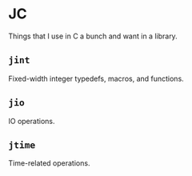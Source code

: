 # JC

Things that I use in C a bunch and want in a library.

## `jint`

Fixed-width integer typedefs, macros, and functions.

## `jio`

IO operations.

## `jtime`

Time-related operations.
